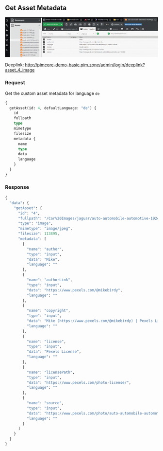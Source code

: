 ## Get Asset Metadata

![Metadata](../../img/graphql/asset_metadata.png)

Deeplink: http://pimcore-demo-basic.pim.zone/admin/login/deeplink?asset_4_image

### Request

Get the custom asset metadata for language `de`

```graphql
{
  getAsset(id: 4, defaultLanguage: "de") {
    id
    fullpath
    type
    mimetype
    filesize
    metadata {
      name
      type
      data
      language
    }
  }
}
```

### Response

```graphql
{
  "data": {
    "getAsset": {
      "id": "4",
      "fullpath": "/Car%20Images/jaguar/auto-automobile-automotive-192499.jpg",
      "type": "image",
      "mimetype": "image/jpeg",
      "filesize": 113895,
      "metadata": [
        {
          "name": "author",
          "type": "input",
          "data": "Mike",
          "language": ""
        },
        {
          "name": "authorLink",
          "type": "input",
          "data": "https://www.pexels.com/@mikebirdy",
          "language": ""
        },
        {
          "name": "copyright",
          "type": "input",
          "data": "Mike (https://www.pexels.com/@mikebirdy) | Pexels License",
          "language": ""
        },
        {
          "name": "license",
          "type": "input",
          "data": "Pexels License",
          "language": ""
        },
        {
          "name": "licensePath",
          "type": "input",
          "data": "https://www.pexels.com/photo-license/",
          "language": ""
        },
        {
          "name": "source",
          "type": "input",
          "data": "https://www.pexels.com/photo/auto-automobile-automotive-car-192499/",
          "language": ""
        }
      ]
    }
  }
}
```


